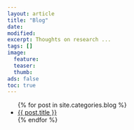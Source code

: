```yaml
---
layout: article
title: "Blog"
date: 
modified:
excerpt: Thoughts on research ... 
tags: []
image:
  feature:
  teaser:
  thumb:
ads: false
toc: true
--- 
```


  
<ul>
  {% for post in site.categories.blog  %} 
  <li>
    <a href="{{ post.url }}">{{ post.title }}</a>
  </li>
  {% endfor %}
</ul>


